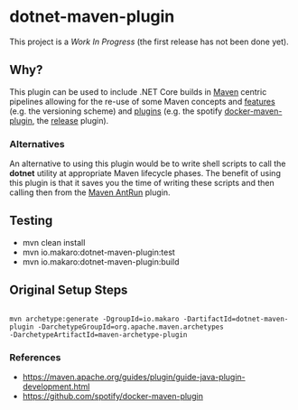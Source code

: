 # dotnet-maven-plugin

This project is a *Work In Progress* (the first release has not been done yet).

## Why?

This plugin can be used to include .NET Core builds in [Maven](https://maven.apache.org/what-is-maven.html) centric pipelines allowing for the re-use of some Maven concepts and [features](https://maven.apache.org/maven-features.html) (e.g. the versioning scheme) and [plugins](https://maven.apache.org/plugins/index.html) (e.g. the spotify [docker-maven-plugin](https://github.com/spotify/docker-maven-plugin), the [release](http://maven.apache.org/maven-release/maven-release-plugin/) plugin).

### Alternatives

An alternative to using this plugin would be to write shell scripts to call the **dotnet** utility at appropriate Maven lifecycle phases. The benefit of using this plugin is that it saves you the time of writing these scripts and then calling then from the [Maven AntRun](http://maven.apache.org/plugins/maven-antrun-plugin/) plugin.

## Testing

* mvn clean install
* mvn io.makaro:dotnet-maven-plugin:test
* mvn io.makaro:dotnet-maven-plugin:build

## Original Setup Steps

<code>
mvn archetype:generate -DgroupId=io.makaro -DartifactId=dotnet-maven-plugin -DarchetypeGroupId=org.apache.maven.archetypes 
-DarchetypeArtifactId=maven-archetype-plugin
</code>

### References

* https://maven.apache.org/guides/plugin/guide-java-plugin-development.html
* https://github.com/spotify/docker-maven-plugin